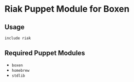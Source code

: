 # Riak Puppet Module for Boxen

## Usage

```puppet
include riak
```

## Required Puppet Modules

* `boxen`
* `homebrew`
* `stdlib`
